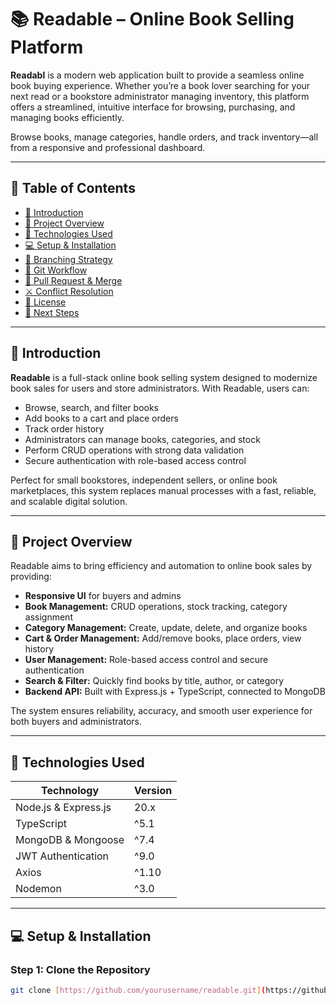 # 📚 Readable – Online Book Selling Platform

**Readabl** is a modern web application built to provide a seamless online book buying experience. Whether you’re a book lover searching for your next read or a bookstore administrator managing inventory, this platform offers a streamlined, intuitive interface for browsing, purchasing, and managing books efficiently.

Browse books, manage categories, handle orders, and track inventory—all from a responsive and professional dashboard.  

---

## 📖 Table of Contents

- [📌 Introduction](#-introduction)  
- [🔖 Project Overview](#-project-overview)  
- [🔐 Technologies Used](#-technologies-used)  
- [💻 Setup & Installation](#-setup--installation)  
- [🌱 Branching Strategy](#-branching-strategy)  
- [🔁 Git Workflow](#-git-workflow)  
- [🔀 Pull Request & Merge](#-pull-request--merge)  
- [⚔️ Conflict Resolution](#-conflict-resolution)  
- [📝 License](#-license)  
- [🚀 Next Steps](#-next-steps)  

---

## 📌 Introduction

**Readable** is a full-stack online book selling system designed to modernize book sales for users and store administrators. With Readable, users can:

- Browse, search, and filter books  
- Add books to a cart and place orders  
- Track order history  
- Administrators can manage books, categories, and stock  
- Perform CRUD operations with strong data validation  
- Secure authentication with role-based access control  

Perfect for small bookstores, independent sellers, or online book marketplaces, this system replaces manual processes with a fast, reliable, and scalable digital solution.

---

## 🔖 Project Overview

Readable aims to bring efficiency and automation to online book sales by providing:

- **Responsive UI** for buyers and admins  
- **Book Management:** CRUD operations, stock tracking, category assignment  
- **Category Management:** Create, update, delete, and organize books  
- **Cart & Order Management:** Add/remove books, place orders, view history  
- **User Management:** Role-based access control and secure authentication  
- **Search & Filter:** Quickly find books by title, author, or category  
- **Backend API:** Built with Express.js + TypeScript, connected to MongoDB  

The system ensures reliability, accuracy, and smooth user experience for both buyers and administrators.

---

## 🔐 Technologies Used

| Technology          | Version      |
|--------------------|-------------|
| Node.js & Express.js| 20.x        |
| TypeScript         | ^5.1        |
| MongoDB & Mongoose  | ^7.4        |
| JWT Authentication | ^9.0        |
| Axios              | ^1.10       |
| Nodemon            | ^3.0        |

---

## 💻 Setup & Installation

### Step 1: Clone the Repository

```bash
git clone [https://github.com/yourusername/readable.git](https://github.com/LyMeng7031/book-seller.git)
